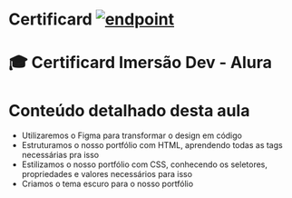# Certificard <a href="https://www.alura.com.br/"><img src="https://user-images.githubusercontent.com/86569498/133326758-f2f1af23-30d9-4dcb-95b6-bfd5c4c1ec0e.PNG" alt="endpoint" style="max-width: 100%;"></a>
# 🎓 Certificard Imersão Dev - Alura

# Conteúdo detalhado desta aula
- Utilizaremos o Figma para transformar o design em código
- Estruturamos o nosso portfólio com HTML, aprendendo todas as tags necessárias pra isso
- Estilizamos o nosso portfólio com CSS, conhecendo os seletores, propriedades e valores necessários para isso
- Criamos o tema escuro para o nosso portfólio


